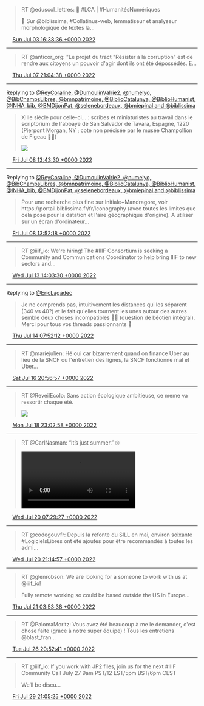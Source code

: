> RT @eduscol\_lettres: 🏺 \#LCA \| \#HumanitésNumériques  
>   
> 🔶 Sur @biblissima, \#Collatinus\-web, lemmatiseur et analyseur morphologique de textes la…

<img src="../../media/tweet.ico" width="12" /> [Sun Jul 03 16:38:36 +0000 2022](https://twitter.com/regisrob/status/1543635330317914113)

----

> RT @anticor\_org: "Le projet du tract "Résister à la corruption" est de rendre aux citoyens un pouvoir d'agir dont ils ont été dépossédés\. E…

<img src="../../media/tweet.ico" width="12" /> [Thu Jul 07 21:04:38 +0000 2022](https://twitter.com/regisrob/status/1545151829943767043)

----

Replying to [@ReyCoraline, @DumoulinValrie2, @numelyo, @BibChampsLibres, @bmnpatrimoine, @BiblioCatalunya, @BiblioHumanist, @INHA\_bib, @BMDijonPat, @selenebordeaux, @bmiepinal and @biblissima](https://twitter.com/ReyCoraline/status/1545064228436025345)

> XIIIe siècle pour celle\-ci\.\.\. : scribes et miniaturistes au travail dans le scriptorium de l'abbaye de San Salvador de Tavara, Espagne, 1220 \(Pierpont Morgan, NY ; cote non précisée par le musée Champollion de Figeac 🤷‍♂️\) 
> 
> ![](../../media/1545403201985421316-FXJgA3BXkAAW5nL.jpg)

<img src="../../media/tweet.ico" width="12" /> [Fri Jul 08 13:43:30 +0000 2022](https://twitter.com/regisrob/status/1545403201985421316)

----

Replying to [@ReyCoraline, @DumoulinValrie2, @numelyo, @BibChampsLibres, @bmnpatrimoine, @BiblioCatalunya, @BiblioHumanist, @INHA\_bib, @BMDijonPat, @selenebordeaux, @bmiepinal and @biblissima](https://twitter.com/regisrob/status/1545403201985421316)

> Pour une recherche plus fine sur Initiale\+Mandragore, voir https://portail\.biblissima\.fr/fr/iconography \(avec toutes les limites que cela pose pour la datation et l'aire géographique d'origine\)\. A utiliser sur un écran d'ordinateur\.\.\.

<img src="../../media/tweet.ico" width="12" /> [Fri Jul 08 13:52:18 +0000 2022](https://twitter.com/regisrob/status/1545405416020099072)

----

> RT @iiif\_io: We're hiring\! The \#IIIF Consortium is seeking a Community and Communications Coordinator to help bring IIIF to new sectors and…

<img src="../../media/tweet.ico" width="12" /> [Wed Jul 13 14:03:30 +0000 2022](https://twitter.com/regisrob/status/1547220175484772353)

----

Replying to [@EricLagadec](https://twitter.com/EricLagadec/status/1547459308102746113)

> Je ne comprends pas, intuitivement les distances qui les séparent \(340 vs 40?\) et le fait qu'elles tournent les unes autour des autres semble deux choses incompatibles 🤷‍♂️ \(question de béotien intégral\)\. Merci pour tous vos threads passionnants 🙏

<img src="../../media/tweet.ico" width="12" /> [Thu Jul 14 07:52:12 +0000 2022](https://twitter.com/regisrob/status/1547489123816046592)

----

> RT @mariejulien: Hé oui car bizarrement quand on finance Uber au lieu de la SNCF ou l'entretien des lignes, la SNCF fonctionne mal et Uber…

<img src="../../media/tweet.ico" width="12" /> [Sat Jul 16 20:56:57 +0000 2022](https://twitter.com/regisrob/status/1548411387390484482)

----

> RT @ReveilEcolo: Sans action écologique ambitieuse, ce meme va ressortir chaque été\. 
> 
> ![](../../media/1549167874614460419-FX8XaV1XwAAfgug.jpg)

<img src="../../media/tweet.ico" width="12" /> [Mon Jul 18 23:02:58 +0000 2022](https://twitter.com/regisrob/status/1549167874614460419)

----

> RT @CarlNasman: “It’s just summer\.” 🙄 
> 
> <video controls><source src="../../media/1549657726669791233-htuCSYrV6NuNngrF.mp4">Your browser does not support the video tag.</video>

<img src="../../media/tweet.ico" width="12" /> [Wed Jul 20 07:29:27 +0000 2022](https://twitter.com/regisrob/status/1549657726669791233)

----

> RT @codegouvfr: Depuis la refonte du SILL en mai, environ soixante \#LogicielsLibres ont été ajoutés pour être recommandés à toutes les admi…

<img src="../../media/tweet.ico" width="12" /> [Wed Jul 20 21:14:57 +0000 2022](https://twitter.com/regisrob/status/1549865470072864773)

----

> RT @glenrobson: We are looking for a someone to work with us at @iiif\_io\!   
>   
> Fully remote working so could be based outside the US in Europe…

<img src="../../media/tweet.ico" width="12" /> [Thu Jul 21 03:53:38 +0000 2022](https://twitter.com/regisrob/status/1549965800206995456)

----

> RT @PalomaMoritz: Vous avez été beaucoup à me le demander, c'est chose faite \(grâce à notre super équipe\) \! Tous les entretiens @blast\_fran…

<img src="../../media/tweet.ico" width="12" /> [Tue Jul 26 20:52:41 +0000 2022](https://twitter.com/regisrob/status/1552034193546280962)

----

> RT @iiif\_io: If you work with JP2 files, join us for the next \#IIIF Community Call  July 27 9am PST/12 EST/5pm BST/6pm CEST  
>   
> We’ll be discu…

<img src="../../media/tweet.ico" width="12" /> [Fri Jul 29 21:05:25 +0000 2022](https://twitter.com/regisrob/status/1553124561343942661)